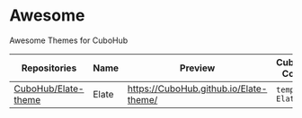 # Awesome
Awesome Themes for CuboHub

Repositories | Name | Preview | CuboHub Config |
-------------| ---- | ------- | -------------- |
[CuboHub/Elate-theme](https://github.com/CuboHub/Elate-theme) | Elate | https://CuboHub.github.io/Elate-theme/ | `template: Elate` |

